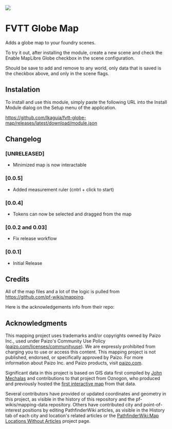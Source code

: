 ![](https://img.shields.io/badge/Foundry-v13-informational)

# FVTT Globe Map

Adds a globe map to your foundry scenes.

To try it out, after installing the module, create a new scene and check the Enable MapLibre Globe checkbox in the scene configuration.

Should be save to add and remove to any world, only data that is saved is the checkbox above, and only in the scene flags.

## Instalation

To install and use this module, simply paste the following URL into the Install Module dialog on the Setup menu of the application.

https://github.com/Ikaguia/fvtt-globe-map/releases/latest/download/module.json

## Changelog

### [UNRELEASED]

- Minimized map is now interactable

### [0.0.5]

- Added measurement ruler (cntrl + click to start)

### [0.0.4]

- Tokens can now be selected and dragged from the map

### [0.0.2 and 0.03]

- Fix release workflow

### [0.0.1]

- Initial Release

## Credits

All of the map files and a lot of the logic is pulled from https://github.com/pf-wikis/mapping.

Here is the acknowledgements info from their repo:

## Acknowledgments

This mapping project uses trademarks and/or copyrights owned by Paizo Inc., used under Paizo's Community Use Policy ([paizo.com/licenses/communityuse](https://paizo.com/licenses/communityuse)). We are expressly prohibited from charging you to use or access this content. This mapping project is not published, endorsed, or specifically approved by Paizo. For more information about Paizo Inc. and Paizo products, visit [paizo.com](https://paizo.com).

Significant data in this project is based on GIS data first compiled by [John Mechalas](https://www.dungeonetics.com/golarion-geography/index.html) and contributions to that project from Oznogon, who produced and previously hosted the [first interactive map](https://oznogon.com/golarion-tile) from that data.

Several contributors have provided or updated coordinates and geometry in this project, as visible in the history of this repository and the pf-wikis/mapping-data repository. Others have contributed city and point-of-interest positions by editing PathfinderWiki articles, as visible in the History tab of each city and location's related articles or the [PathfinderWiki:Map Locations Without Articles](https://pathfinderwiki.com/wiki/PathfinderWiki:Map_Locations_Without_Articles) project page.
